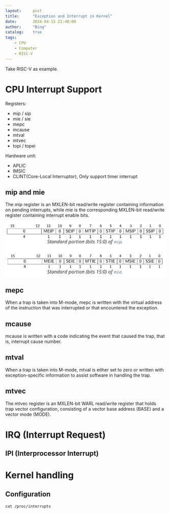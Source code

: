 ```yaml
---
layout:     post
title:      "Exception and Interrupt in Kernel"
date:       2024-04-15 21:40:00
author:     "Bing"
catalog:    true
tags:
    - CPU
    - Computer
    - RISC-V
---
```


Take RISC-V as example.

# CPU Interrupt Support
Registers:
* mip / sip
* mie / sie
* mepc
* mcause
* mtval
* mtvec
* topi / topei

Hardware unit:
* APLIC
* IMSIC
* CLINT(Core-Local Interruptor), Only support timer interrupt

## mip and mie
The mip register is an MXLEN-bit read/write register containing information on pending interrupts, while mie is the corresponding MXLEN-bit read/write register containing interrupt enable bits.

![alt text](mip-and-mie.png)

## mepc
When a trap is taken into M-mode, mepc is written with the virtual address of the instruction that was interrupted or that encountered the exception.

## mcause
mcause is written with a code indicating the event that caused the trap, that is, interrupt cause number.

## mtval
When a trap is taken into M-mode, mtval is either set to zero or written with exception-specific information to assist software in handling the trap.

## mtvec
The mtvec register is an MXLEN-bit WARL read/write register that holds trap vector configuration, consisting of a vector base address (BASE) and a vector mode (MODE).

# IRQ (Interrupt Request)

## IPI (Interprocessor Interrupt)

# Kernel handling
## Configuration
```
cat /proc/interrupts
```